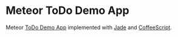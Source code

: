 # Meteor ToDo Demo App

Meteor [ToDo Demo App](https://www.meteor.com/try) implemented with [Jade](https://github.com/mquandalle/meteor-jade) and [CoffeeScript](http://coffeescript.org).
